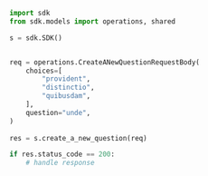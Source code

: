 <!-- Start SDK Example Usage -->
```python
import sdk
from sdk.models import operations, shared

s = sdk.SDK()


req = operations.CreateANewQuestionRequestBody(
    choices=[
        "provident",
        "distinctio",
        "quibusdam",
    ],
    question="unde",
)
    
res = s.create_a_new_question(req)

if res.status_code == 200:
    # handle response
```
<!-- End SDK Example Usage -->